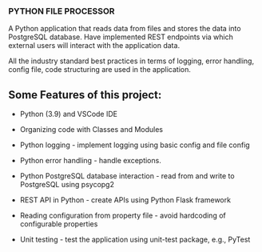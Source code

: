 ### PYTHON FILE PROCESSOR 

A Python application that reads data from files and stores the data into PostgreSQL database. Have implemented REST endpoints via which external users will interact with the application data. 

All the industry standard best practices in terms of logging, error handling, config file, code structuring are used in the application.

## Some Features of this project:

- Python (3.9) and VSCode IDE

- Organizing code with Classes and Modules

- Python logging - implement logging using basic config and file config

- Python error handling - handle exceptions.

- Python PostgreSQL database interaction - read from and write to PostgreSQL using psycopg2

- REST API in Python - create APIs using Python Flask framework

- Reading configuration from property file - avoid hardcoding of configurable properties

- Unit testing - test the application using unit-test package, e.g., PyTest